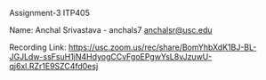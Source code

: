 Assignment-3
ITP405

Name: Anchal Srivastava - anchals7
anchalsr@usc.edu

Recording Link: https://usc.zoom.us/rec/share/BomYhbXdK1BJ-BL-JGJLdw-ssFsuH1jN4HdyogCCvFgoEPgwYsL8vJzuwU-qj6xl.RZr1E9SZC4fd0esj
